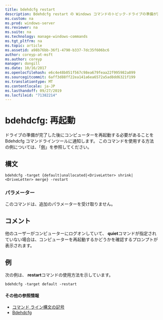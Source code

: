 ```yaml
---
title: bdehdcfg restart
description: Bdehdcfg restart の Windows コマンドのトピック-ドライブの準備が完了した後にコンピューターを再起動する必要があることを bdehdcfg に指示します。
ms.custom: na
ms.prod: windows-server
ms.reviewer: na
ms.suite: na
ms.technology: manage-windows-commands
ms.tgt_pltfrm: na
ms.topic: article
ms.assetid: a98b76bb-36f1-4790-b337-7dc35f606bc6
author: coreyp-at-msft
ms.author: coreyp
manager: dongill
ms.date: 10/16/2017
ms.openlocfilehash: e6c4e48b051f567c98ea679feaa22f995982a899
ms.sourcegitcommit: 6aff3d88ff22ea141a6ea6572a5ad8dd6321f199
ms.translationtype: MT
ms.contentlocale: ja-JP
ms.lasthandoff: 09/27/2019
ms.locfileid: "71382214"
---
```

# <a name="bdehdcfg-restart"></a>bdehdcfg: 再起動



ドライブの準備が完了した後にコンピューターを再起動する必要があることを Bdehdcfg コマンドラインツールに通知します。 このコマンドを使用する方法の例については、「[例](#BKMK_Examples)」を参照してください。

## <a name="syntax"></a>構文

```
bdehdcfg -target {default|unallocated|<DriveLetter> shrink|<DriveLetter> merge} -restart
```

### <a name="parameters"></a>パラメーター

このコマンドは、追加のパラメーターを受け取りません。

## <a name="remarks"></a>コメント

他のユーザーがコンピューターにログオンしていて、 **quiet**コマンドが指定されていない場合は、コンピューターを再起動するかどうかを確認するプロンプトが表示されます。

## <a name="BKMK_Examples"></a>例

次の例は、 **restart**コマンドの使用方法を示しています。
```
bdehdcfg -target default -restart
```

#### <a name="additional-references"></a>その他の参照情報

-   [コマンド ライン構文の記号](command-line-syntax-key.md)
-   [Bdehdcfg](bdehdcfg.md)